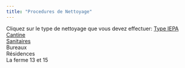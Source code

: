 ```yaml
---
title: "Procedures de Nettoyage"
---
```


Cliquez sur le type de nettoyage que vous devez effectuer:
[Type IEPA](notes/nettoyage/types%20de%20nettoyage/nettoyageTypeIEPA.md)\
[Cantine](notes/zones/Cantine.md)\
[Sanitaires](notes/nettoyage/SanitairesBrocanteRuche.md)\
Bureaux\
Résidences\
La ferme 13 et 15


